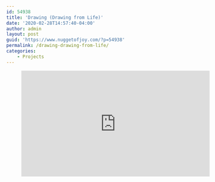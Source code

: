 ```yaml
---
id: 54938
title: 'Drawing (Drawing from Life)'
date: '2020-02-28T14:57:40-04:00'
author: admin
layout: post
guid: 'https://www.nuggetofjoy.com/?p=54938'
permalink: /drawing-drawing-from-life/
categories:
    - Projects
---
```


<figure class="wp-block-embed-youtube wp-block-embed is-type-video is-provider-youtube wp-embed-aspect-16-9 wp-has-aspect-ratio"><div class="wp-block-embed__wrapper"><iframe allow="accelerometer; autoplay; clipboard-write; encrypted-media; gyroscope; picture-in-picture; web-share" allowfullscreen="" frameborder="0" height="281" loading="lazy" referrerpolicy="strict-origin-when-cross-origin" src="https://www.youtube.com/embed/lz33416kapQ?feature=oembed" title="Learn to Draw #09 - Sketching from Life" width="500"></iframe></div></figure>